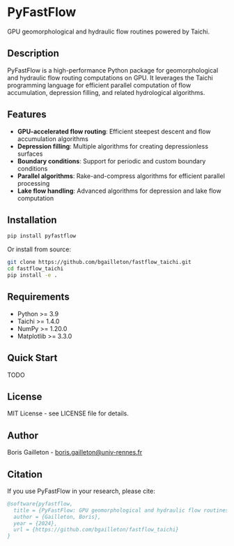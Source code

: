 # PyFastFlow

GPU geomorphological and hydraulic flow routines powered by Taichi.

## Description

PyFastFlow is a high-performance Python package for geomorphological and hydraulic flow routing computations on GPU. It leverages the Taichi programming language for efficient parallel computation of flow accumulation, depression filling, and related hydrological algorithms.

## Features

- **GPU-accelerated flow routing**: Efficient steepest descent and flow accumulation algorithms
- **Depression filling**: Multiple algorithms for creating depressionless surfaces
- **Boundary conditions**: Support for periodic and custom boundary conditions
- **Parallel algorithms**: Rake-and-compress algorithms for efficient parallel processing
- **Lake flow handling**: Advanced algorithms for depression and lake flow computation

## Installation

```bash
pip install pyfastflow
```

Or install from source:

```bash
git clone https://github.com/bgailleton/fastflow_taichi.git
cd fastflow_taichi
pip install -e .
```

## Requirements

- Python >= 3.9
- Taichi >= 1.4.0
- NumPy >= 1.20.0
- Matplotlib >= 3.3.0

## Quick Start

TODO

## License

MIT License - see LICENSE file for details.

## Author

Boris Gailleton - boris.gailleton@univ-rennes.fr

## Citation

If you use PyFastFlow in your research, please cite:

```bibtex
@software{pyfastflow,
  title = {PyFastFlow: GPU geomorphological and hydraulic flow routines},
  author = {Gailleton, Boris},
  year = {2024},
  url = {https://github.com/bgailleton/fastflow_taichi}
}
```